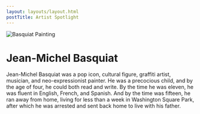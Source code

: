 ```yaml
---
layout: layouts/layout.html
postTitle: Artist Spotlight
---
```


![Basquiat Painting](/img/basquiat.jpg)

# Jean-Michel Basquiat

Jean-Michel Basquiat was a pop icon, cultural figure, graffiti artist, musician, and neo-expressionist painter. He was a precocious child, and by the age of four, he could both read and write. By the time he was eleven, he was fluent in English, French, and Spanish. And by the time was fifteen, he ran away from home, living for less than a week in Washington Square Park, after which he was arrested and sent back home to live with his father. 